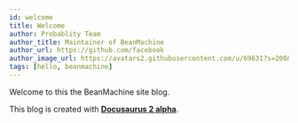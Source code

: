 ```yaml
---
id: welcome
title: Welcome
author: Probablity Team
author_title: Maintainer of BeanMachine
author_url: https://github.com/facebook
author_image_url: https://avatars2.githubusercontent.com/u/69631?s=200&v=4
tags: [hello, beanmachine]
---
```


Welcome to this the BeanMachine site blog.

This blog is created with [**Docusaurus 2 alpha**](https://v2.docusaurus.io/).

<!--truncate-->
